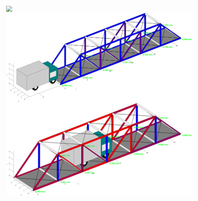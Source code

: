 ![](https://github.com/daniel-jakob/MATLAB_Bridge_Project/blob/main/preview.gif)
![fig1](truck1.png) ![fig2](truck2.png)
